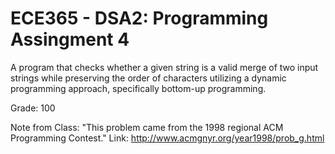 # ECE365 - DSA2: Programming Assingment 4

A program that checks whether a given string is a valid merge of two input strings while preserving the order of characters utilizing a dynamic programming approach, specifically bottom-up programming.

Grade: 100

Note from Class: "This problem came from the 1998 regional ACM Programming Contest." 
Link: http://www.acmgnyr.org/year1998/prob_g.html